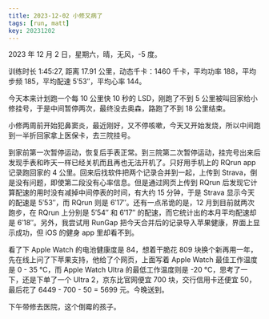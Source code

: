 ```yaml
---
title: 2023-12-02 小修又病了
tags: [run, matt]
key: 20231202
---
```


2023 年 12 月 2 日，星期六，晴，无风，-5 度。

训练时长 1:45:27, 距离 17.91 公里，动态千卡：1460 千卡，平均功率 188，平均步频 185，平均配速 5&prime;53&prime;&prime;，平均心率 144。

今天本来计划跑一个每 10 公里快 10 秒的 LSD，刚跑了不到 5 公里被叫回家给小修挂号，于是中间暂停两次，最终没去奥森，路跑了不到 18 公里结束。

<!--more-->

小修两周前开始犯鼻窦炎，最近刚好，又不停咳嗽，今天又开始发烧，所以中间跑到一半折回家拿上医保卡，去三院挂号。

到家前第一次暂停运动，恢复后手表正常。到三院第二次暂停运动，挂完号出来后发现手表和昨天一样已经关机而且再也无法开机了。只好用手机上的 RQrun app 记录跑回家的 4 公里。回来后找软件把两个记录合并到一起，上传到 Strava，倒是没有问题，即使第二段没有心率信息。但是通过网页上传到 RQrun 后发现它计算配速的用时没有减掉中间停表的时间，有大约 15 分钟，于是 Strava 显示今天的配速是 5&prime;53&prime;&prime;，而 RQrun 则是 6&prime;17&prime;&prime;。还有一点吊诡的是，12 月到目前就两次跑步，在 RQrun 上分别是 5&prime;54&prime;&prime; 和 6&prime;17&prime;&prime; 的配速，而它统计出的本月平均配速却是 6&prime;18&prime;&prime;。另外，我尝试用 RunGap 把今天合并后的记录导入苹果健康，界面上显示成功，但 iOS 的健身 app 里却看不到。

看了下 Apple Watch 的电池健康度是 84，想着干脆花 809 块换个新再用一年，先在线上问了下苹果支持，他给了个网页，上面写着 Apple Watch 最佳工作温度是 0 - 35 &deg;C，而 Apple Watch Ultra 的最低工作温度则是 -20 &deg;C，思考了一下，还是下单了一个 Ultra 2，京东比官网便宜 700 块，交行信用卡还便宜 50，最后花了 6449 - 700 - 50 = 5699 元。今晚送到。

下午带修去医院，这个倒霉的孩子。

<div class="strava-embed-placeholder" data-embed-type="activity" data-embed-id="10313660732"></div><script src="https://strava-embeds.com/embed.js"></script>
